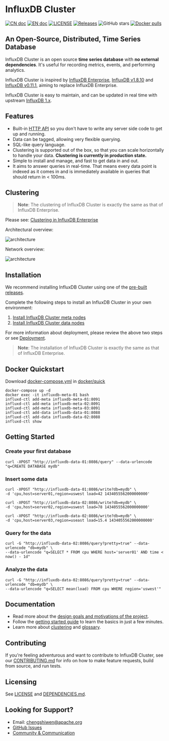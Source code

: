 # InfluxDB Cluster

[![CN doc](https://img.shields.io/badge/文档-中文版-blue.svg)](https://github.com/chengshiwen/influxdb-cluster/wiki)
[![EN doc](https://img.shields.io/badge/document-English-blue.svg)](https://github.com/chengshiwen/influxdb-cluster/wiki/Home-Eng)
[![LICENSE](https://img.shields.io/github/license/chengshiwen/influxdb-cluster.svg)](https://github.com/chengshiwen/influxdb-cluster/blob/master/LICENSE)
[![Releases](https://img.shields.io/github/v/release/chengshiwen/influxdb-cluster.svg)](https://github.com/chengshiwen/influxdb-cluster/releases)
![GitHub stars](https://img.shields.io/github/stars/chengshiwen/influxdb-cluster.svg?label=github%20stars&logo=github)
[![Docker pulls](https://img.shields.io/docker/pulls/chengshiwen/influxdb.svg)](https://hub.docker.com/r/chengshiwen/influxdb)

## An Open-Source, Distributed, Time Series Database

InfluxDB Cluster is an open source **time series database** with
**no external dependencies**. It's useful for recording metrics,
events, and performing analytics.

InfluxDB Cluster is inspired by [InfluxDB Enterprise](https://docs.influxdata.com/enterprise_influxdb/v1.8/), [InfluxDB v1.8.10](https://github.com/influxdata/influxdb/tree/v1.8.10) and [InfluxDB v0.11.1](https://github.com/influxdata/influxdb/tree/v0.11.1), aiming to replace InfluxDB Enterprise.

InfluxDB Cluster is easy to maintain, and can be updated in real time with upstream [InfluxDB 1.x](https://github.com/influxdata/influxdb/tree/master-1.x).

## Features

* Built-in [HTTP API](https://docs.influxdata.com/influxdb/latest/guides/writing_data/) so you don't have to write any server side code to get up and running.
* Data can be tagged, allowing very flexible querying.
* SQL-like query language.
* Clustering is supported out of the box, so that you can scale horizontally to handle your data. **Clustering is currently in production state.**
* Simple to install and manage, and fast to get data in and out.
* It aims to answer queries in real-time. That means every data point is
  indexed as it comes in and is immediately available in queries that
  should return in < 100ms.

## Clustering

> **Note**: The clustering of InfluxDB Cluster is exactly the same as that of InfluxDB Enterprise.

Please see: [Clustering in InfluxDB Enterprise](https://docs.influxdata.com/enterprise_influxdb/v1.8/concepts/clustering/)

Architectural overview:

![architecture](https://github.com/chengshiwen/influxdb-cluster/wiki/image/architecture.png)

Network overview:

![architecture](https://docs.influxdata.com/img/enterprise/1-8-network-diagram.png)

## Installation

We recommend installing InfluxDB Cluster using one of the [pre-built releases](https://github.com/chengshiwen/influxdb-cluster/releases).

Complete the following steps to install an InfluxDB Cluster in your own environment:

1. [Install InfluxDB Cluster meta nodes](https://docs.influxdata.com/enterprise_influxdb/v1.8/install-and-deploy/production_installation/meta_node_installation/)
2. [Install InfluxDB Cluster data nodes](https://docs.influxdata.com/enterprise_influxdb/v1.8/install-and-deploy/production_installation/data_node_installation/)

For more information about deployment, please review the above two steps or see [Deployment](https://github.com/chengshiwen/influxdb-cluster/wiki/Home-Eng#deployment).

> **Note**: The installation of InfluxDB Cluster is exactly the same as that of InfluxDB Enterprise.

## Docker Quickstart

Download [docker-compose.yml](./docker/quick/docker-compose.yml) in [docker/quick](./docker/quick)

```
docker-compose up -d
docker exec -it influxdb-meta-01 bash
influxd-ctl add-meta influxdb-meta-01:8091
influxd-ctl add-meta influxdb-meta-02:8091
influxd-ctl add-meta influxdb-meta-03:8091
influxd-ctl add-data influxdb-data-01:8088
influxd-ctl add-data influxdb-data-02:8088
influxd-ctl show
```

## Getting Started

### Create your first database

```
curl -XPOST "http://influxdb-data-01:8086/query" --data-urlencode "q=CREATE DATABASE mydb"
```

### Insert some data
```
curl -XPOST "http://influxdb-data-01:8086/write?db=mydb" \
-d 'cpu,host=server01,region=uswest load=42 1434055562000000000'

curl -XPOST "http://influxdb-data-02:8086/write?db=mydb" \
-d 'cpu,host=server02,region=uswest load=78 1434055562000000000'

curl -XPOST "http://influxdb-data-02:8086/write?db=mydb" \
-d 'cpu,host=server03,region=useast load=15.4 1434055562000000000'
```

### Query for the data
```
curl -G "http://influxdb-data-02:8086/query?pretty=true" --data-urlencode "db=mydb" \
--data-urlencode "q=SELECT * FROM cpu WHERE host='server01' AND time < now() - 1d"
```

### Analyze the data
```
curl -G "http://influxdb-data-02:8086/query?pretty=true" --data-urlencode "db=mydb" \
--data-urlencode "q=SELECT mean(load) FROM cpu WHERE region='uswest'"
```

## Documentation

* Read more about the [design goals and motivations of the project](https://docs.influxdata.com/enterprise_influxdb/v1.8/).
* Follow the [getting started guide](https://docs.influxdata.com/enterprise_influxdb/v1.8/introduction/getting-started/) to learn the basics in just a few minutes.
* Learn more about [clustering](https://docs.influxdata.com/enterprise_influxdb/v1.8/concepts/clustering/) and [glossary](https://docs.influxdata.com/enterprise_influxdb/v1.8/concepts/glossary/).

## Contributing

If you're feeling adventurous and want to contribute to InfluxDB Cluster, see our [CONTRIBUTING.md](./CONTRIBUTING.md) for info on how to make feature requests, build from source, and run tests.

## Licensing

See [LICENSE](./LICENSE) and [DEPENDENCIES.md](./DEPENDENCIES.md).

## Looking for Support?

- Email: chengshiwen@apache.org
- [GitHub Issues](https://github.com/chengshiwen/influxdb-cluster/issues)
- [Community & Communication](https://github.com/chengshiwen/influxdb-cluster/wiki/Home-Eng#community--communication)
